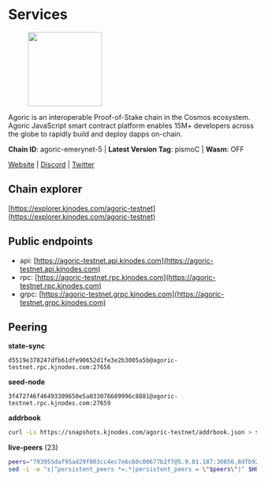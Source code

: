 # Services

<figure><img src="https://raw.githubusercontent.com/kj89/testnet_manuals/main/pingpub/logos/agoric.png" width="150" alt=""><figcaption></figcaption></figure>

Agoric is an interoperable Proof-of-Stake chain in the Cosmos ecosystem.  Agoric JavaScript smart contract platform enables 15M+ developers across the  globe to rapidly build and deploy dapps on-chain.

**Chain ID**: agoric-emerynet-5 | **Latest Version Tag**: pismoC | **Wasm**: OFF

[Website](https://agoric.com) | [Discord](https://discord.com/invite/qDW8DRes4s) | [Twitter](https://twitter.com/agoric)




## Chain explorer
[https://explorer.kjnodes.com/agoric-testnet](https://explorer.kjnodes.com/agoric-testnet)

## Public endpoints

* api: [https://agoric-testnet.api.kjnodes.com](https://agoric-testnet.api.kjnodes.com)
* rpc: [https://agoric-testnet.rpc.kjnodes.com](https://agoric-testnet.rpc.kjnodes.com)
* grpc: [https://agoric-testnet.grpc.kjnodes.com](https://agoric-testnet.grpc.kjnodes.com)

## Peering

**state-sync**

```text
d5519e378247dfb61dfe90652d1fe3e2b3005a5b@agoric-testnet.rpc.kjnodes.com:27656
```

**seed-node**

```text
3f472746f46493309650e5a033076689996c8881@agoric-testnet.rpc.kjnodes.com:27659
```

**addrbook**
```bash
curl -Ls https://snapshots.kjnodes.com/agoric-testnet/addrbook.json > $HOME/.agoric/config/addrbook.json
```

**live-peers** (23)
```bash
peers="793955daf95ad29f003cc4ec7e6c60c00677b2f7@5.9.81.187:30656,8dfb920cdc2eba42b688f44fdd26e12dabfbb6a9@95.217.130.111:27656,32f7fbecd40b420d592ac460703c4ac647875566@65.109.23.238:26656,4dee5e4456307469d037c35eb0157f1f252b3f99@135.181.35.255:26656,d5519e378247dfb61dfe90652d1fe3e2b3005a5b@65.109.68.190:27656,3f4e87ddb2e61fdd01398c071fa986259f096334@209.34.206.46:26656,5c2a752c9b1952dbed075c56c600c3a79b58c395@195.3.220.136:27106,a875ef614b3902dd567be2076f18239681f24e35@185.146.148.112:26656,6f9e22eba0130f1a29c25e28beeae69b2621a403@35.226.248.0:26656,a5b991654d0723e038d3723b1345b2a288d49146@38.242.156.28:26656,70ac007461e0d912aeba6eda56ac3fed7d3087f8@135.181.85.31:26656,42084028a65c5d609793ffc618d1dcbf374fc301@65.109.28.219:14456,a3a1e6c7a9ceec632c22769a9e369d05a796dc24@65.108.79.246:26709,7b1cafa0879374125c623d854bcc0cb9cd98729e@185.213.25.151:26656,a21bd5ae7488c18d7e6387f20ae0484acb70be01@13.215.217.74:26656,980583e1dfd16988b6fdb22dd733f3260c535e45@192.241.137.132:26656,6644a86094a0cb0152f83aed74357c439657770b@185.239.209.79:26656,c72d05f83b53dc7f6c55d7d3e67c304716d27d80@116.202.227.117:27656,98e1069b1cfc445e377eda6a0eadd94f7877065d@162.55.169.76:26656,d238a541e480e06269107449a70b1178ef49aba7@35.184.189.155:26656,3c2abc308efdc63be1801bbb1b40900ada13349b@34.67.210.29:26656,9dba0a07bc15334aba9c123147b78e149c0c7018@144.76.145.151:26656,a73444541956b994f804f6fcf2a26d2c3c9865a3@34.69.172.140:26656"
sed -i -e "s|^persistent_peers *=.*|persistent_peers = \"$peers\"|" $HOME/.agoric/config/config.toml
```
